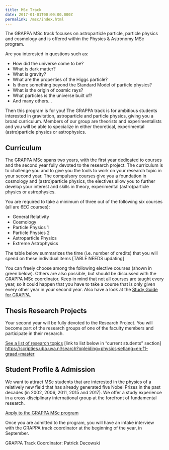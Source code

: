 ```yaml
---
title: MSc Track
date: 2017-01-01T00:00:00.000Z
permalink: /msc/index.html
---
```


The GRAPPA MSc track focuses on astroparticle particle, particle physics and cosmology and is offered within the Physics & Astronomy MSc program. 

Are you interested in questions such as:
- How did the universe come to be?
- What is dark matter?
- What is gravity?
- What are the properties of the Higgs particle?
- Is there something beyond the Standard Model of particle physics?
- What is the origin of cosmic rays?
- What particles is the universe built of?
- And many others…

Then this program is for you! The GRAPPA track is for ambitious students interested in gravitation, astroparticle and particle physics, giving you a broad curriculum. Members of our group are theorists and experimentalists and you will be able to specialize in either theoretical, experimental (astro)particle physics or astrophysics.

## Curriculum
The GRAPPA MSc spans two years, with the first year dedicated to courses and the second year fully devoted to the research project. The curriculum is to challenge you and to give you the tools to work on your research topic in your second year. The compulsory courses give you a foundation in cosmology and (astro)particle physics, the electives allow you to further develop your interest and skills  in theory, experimental (astro)particle physics or astrophysics. 

You are required to take a minimum of three out of the following six courses (all are 6EC courses):
- General Relativity
- Cosmology
- Particle Physics 1
- Particle Physics 2
- Astroparticle Physics
- Extreme Astrophysics

The table below summarizes the time (i.e. number of credits) that you will spend on these individual items [TABLE NEEDS updating]


You can freely choose among the following elective courses (shown in green below). Others are also possible, but should be discussed with the GRAPPA MSc coordinator. Keep in mind that not all courses are taught every year, so it could happen that you have to take a course that is only given every other year in your second year. Also have a look at the [Study Guide for GRAPPA](https://studiegids.uva.nl/xmlpages/page/2019-2020/zoek-opleiding/opleiding/5784/232951).

## Thesis Research Projects

Your second year will be fully devoted to the Research Project. You will become part of the research groups of one of the faculty members and participate in their research. 

[See a list of research topics](/msc/thesis/)
[link to list below in “current students” section]
https://scripties.uba.uva.nl/search?opleiding=physics;setlang=en;f1-graad=master

## Student Profile & Admission

We want to attract MSc students that are interested in the physics of a relatively new field that has already generated five Nobel Prizes in the past decades (in 2002, 2006, 2011, 2015 and 2017). We offer a study experience in a cross-disciplinary international group at the forefront of fundamental research. 

[Apply to the GRAPPA MSc program](http://www.uva.nl/onderwijs/master/masteropleidingen/nav/keys/fnwi/item/physics-gravitation-astroparticle-physics.html)

Once you are admitted to the program, you will have an intake interview with the GRAPPA track coordinator at the beginning of the year, in September. 

GRAPPA Track Coordinator: Patrick Decowski
